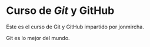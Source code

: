 # Curso de _Git_ y **GitHub**

Este es el curso de Git y GitHub impartido por jonmircha.

Git es lo mejor del mundo.
